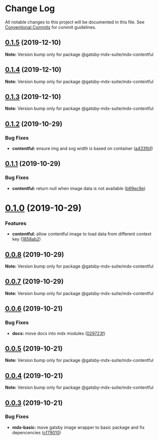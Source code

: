 # Change Log

All notable changes to this project will be documented in this file.
See [Conventional Commits](https://conventionalcommits.org) for commit guidelines.

## [0.1.5](https://github.com/axe312ger/gatsby-mdx-suite/compare/@gatsby-mdx-suite/mdx-contentful@0.1.4...@gatsby-mdx-suite/mdx-contentful@0.1.5) (2019-12-10)

**Note:** Version bump only for package @gatsby-mdx-suite/mdx-contentful





## [0.1.4](https://github.com/axe312ger/gatsby-mdx-suite/compare/@gatsby-mdx-suite/mdx-contentful@0.1.3...@gatsby-mdx-suite/mdx-contentful@0.1.4) (2019-12-10)

**Note:** Version bump only for package @gatsby-mdx-suite/mdx-contentful





## [0.1.3](https://github.com/axe312ger/gatsby-mdx-suite/compare/@gatsby-mdx-suite/mdx-contentful@0.1.2...@gatsby-mdx-suite/mdx-contentful@0.1.3) (2019-12-10)

**Note:** Version bump only for package @gatsby-mdx-suite/mdx-contentful





## [0.1.2](https://github.com/axe312ger/gatsby-mdx-suite/compare/@gatsby-mdx-suite/mdx-contentful@0.1.1...@gatsby-mdx-suite/mdx-contentful@0.1.2) (2019-10-29)


### Bug Fixes

* **contentful:** ensure img and svg width is based on container ([a433fb1](https://github.com/axe312ger/gatsby-mdx-suite/commit/a433fb1f5beb33f9dc523b9c09ce748656961dee))





## [0.1.1](https://github.com/axe312ger/gatsby-mdx-suite/compare/@gatsby-mdx-suite/mdx-contentful@0.1.0...@gatsby-mdx-suite/mdx-contentful@0.1.1) (2019-10-29)


### Bug Fixes

* **contentful:** return null when image data is not available ([b69ec9e](https://github.com/axe312ger/gatsby-mdx-suite/commit/b69ec9e7e881cfa21915469da6e93aa78c9de5ad))





# [0.1.0](https://github.com/axe312ger/gatsby-mdx-suite/compare/@gatsby-mdx-suite/mdx-contentful@0.0.8...@gatsby-mdx-suite/mdx-contentful@0.1.0) (2019-10-29)


### Features

* **contentful:** allow contentful image to load data from different context key ([1858ab2](https://github.com/axe312ger/gatsby-mdx-suite/commit/1858ab25a0df35d523587bbd61ee13d9cbafd02c))





## [0.0.8](https://github.com/axe312ger/gatsby-mdx-suite/compare/@gatsby-mdx-suite/mdx-contentful@0.0.7...@gatsby-mdx-suite/mdx-contentful@0.0.8) (2019-10-29)

**Note:** Version bump only for package @gatsby-mdx-suite/mdx-contentful





## [0.0.7](https://github.com/axe312ger/gatsby-mdx-suite/compare/@gatsby-mdx-suite/mdx-contentful@0.0.6...@gatsby-mdx-suite/mdx-contentful@0.0.7) (2019-10-29)

**Note:** Version bump only for package @gatsby-mdx-suite/mdx-contentful





## [0.0.6](https://github.com/axe312ger/gatsby-mdx-suite/compare/@gatsby-mdx-suite/mdx-contentful@0.0.5...@gatsby-mdx-suite/mdx-contentful@0.0.6) (2019-10-21)


### Bug Fixes

* **docs:** move docs into mdx modules ([029723f](https://github.com/axe312ger/gatsby-mdx-suite/commit/029723fbe0a1630b91ac480e419e1479459ad472))





## [0.0.5](https://github.com/axe312ger/gatsby-mdx-suite/compare/@gatsby-mdx-suite/mdx-contentful@0.0.4...@gatsby-mdx-suite/mdx-contentful@0.0.5) (2019-10-21)

**Note:** Version bump only for package @gatsby-mdx-suite/mdx-contentful





## [0.0.4](https://github.com/axe312ger/gatsby-mdx-suite/compare/@gatsby-mdx-suite/mdx-contentful@0.0.3...@gatsby-mdx-suite/mdx-contentful@0.0.4) (2019-10-21)

**Note:** Version bump only for package @gatsby-mdx-suite/mdx-contentful





## [0.0.3](https://github.com/axe312ger/gatsby-mdx-suite/compare/@gatsby-mdx-suite/mdx-contentful@0.0.2...@gatsby-mdx-suite/mdx-contentful@0.0.3) (2019-10-21)


### Bug Fixes

* **mdx-basic:** move gatsby image wrapper to basic package and fix depencencies ([cf79010](https://github.com/axe312ger/gatsby-mdx-suite/commit/cf790102c84d4ddbeb4180eec85504030b7b5ecd))

